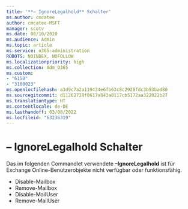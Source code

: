 ```yaml
---
title: '**– IgnoreLegalhold** Schalter'
ms.author: cmcatee
author: cmcatee-MSFT
manager: scotv
ms.date: 08/10/2020
ms.audience: Admin
ms.topic: article
ms.service: o365-administration
ROBOTS: NOINDEX, NOFOLLOW
ms.localizationpriority: high
ms.collection: Adm_O365
ms.custom:
- "6150"
- "3100023"
ms.openlocfilehash: a3d9c7a2a119434e6fb63c8c2928fdc3b93bad80
ms.sourcegitcommit: d11262728f0617a843a0117cb5172aa322022b27
ms.translationtype: HT
ms.contentlocale: de-DE
ms.lasthandoff: 03/08/2022
ms.locfileid: "63236319"
---
```

# <a name="ignorelegalhold-switch"></a>**– IgnoreLegalhold** Schalter

Das im folgenden Commandlet verwendete **–IgnoreLegalhold** ist für Exchange Online-Benutzerobjekte nicht verfügbar oder funktionsfähig.

- Disable-Mailbox
- Remove-Mailbox
- Disable-MailUser
- Remove-MailUser